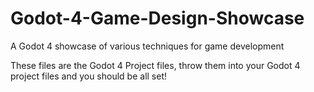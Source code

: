 # Godot-4-Game-Design-Showcase
A Godot 4 showcase of various techniques for game development

These files are the Godot 4 Project files, throw them into your Godot 4 project files and you should be all set!
